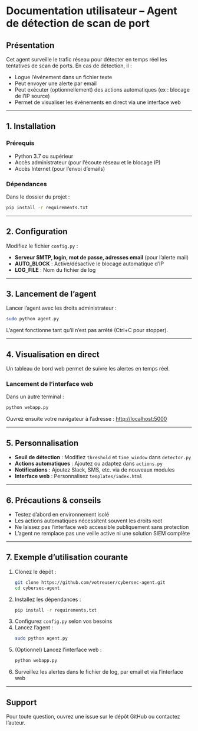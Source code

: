 # Documentation utilisateur – Agent de détection de scan de port

## Présentation

Cet agent surveille le trafic réseau pour détecter en temps réel les tentatives de scan de ports. En cas de détection, il :
- Logue l’événement dans un fichier texte
- Peut envoyer une alerte par email
- Peut exécuter (optionnellement) des actions automatiques (ex : blocage de l’IP source)
- Permet de visualiser les événements en direct via une interface web

---

## 1. Installation

### Prérequis
- Python 3.7 ou supérieur
- Accès administrateur (pour l’écoute réseau et le blocage IP)
- Accès Internet (pour l’envoi d’emails)

### Dépendances

Dans le dossier du projet :
```bash
pip install -r requirements.txt
```

---

## 2. Configuration

Modifiez le fichier `config.py` :
- **Serveur SMTP, login, mot de passe, adresses email** (pour l’alerte mail)
- **AUTO_BLOCK** : Active/désactive le blocage automatique d’IP
- **LOG_FILE** : Nom du fichier de log

---

## 3. Lancement de l’agent

Lancer l’agent avec les droits administrateur :
```bash
sudo python agent.py
```

L’agent fonctionne tant qu’il n’est pas arrêté (Ctrl+C pour stopper).

---

## 4. Visualisation en direct

Un tableau de bord web permet de suivre les alertes en temps réel.

### Lancement de l’interface web

Dans un autre terminal :
```bash
python webapp.py
```

Ouvrez ensuite votre navigateur à l’adresse :
[http://localhost:5000](http://localhost:5000)

---

## 5. Personnalisation

- **Seuil de détection** : Modifiez `threshold` et `time_window` dans `detector.py`
- **Actions automatiques** : Ajoutez ou adaptez dans `actions.py`
- **Notifications** : Ajoutez Slack, SMS, etc. via de nouveaux modules
- **Interface web** : Personnalisez `templates/index.html`

---

## 6. Précautions & conseils

- Testez d’abord en environnement isolé
- Les actions automatiques nécessitent souvent les droits root
- Ne laissez pas l’interface web accessible publiquement sans protection
- L’agent ne remplace pas une veille active ni une solution SIEM complète

---

## 7. Exemple d’utilisation courante

1. Clonez le dépôt :
   ```bash
   git clone https://github.com/votreuser/cybersec-agent.git
   cd cybersec-agent
   ```
2. Installez les dépendances :
   ```bash
   pip install -r requirements.txt
   ```
3. Configurez `config.py` selon vos besoins
4. Lancez l’agent :
   ```bash
   sudo python agent.py
   ```
5. (Optionnel) Lancez l’interface web :
   ```bash
   python webapp.py
   ```
6. Surveillez les alertes dans le fichier de log, par email et via l’interface web

---

## Support

Pour toute question, ouvrez une issue sur le dépôt GitHub ou contactez l’auteur.
